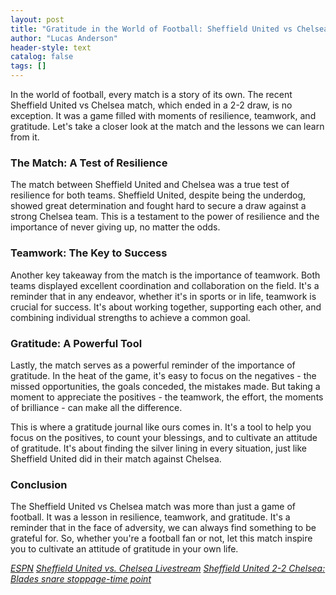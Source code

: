 ```yaml
---
layout: post
title: "Gratitude in the World of Football: Sheffield United vs Chelsea"
author: "Lucas Anderson"
header-style: text
catalog: false
tags: []
---
```


In the world of football, every match is a story of its own. The recent Sheffield United vs Chelsea match, which ended in a 2-2 draw, is no exception. It was a game filled with moments of resilience, teamwork, and gratitude. Let's take a closer look at the match and the lessons we can learn from it.

### The Match: A Test of Resilience

The match between Sheffield United and Chelsea was a true test of resilience for both teams. Sheffield United, despite being the underdog, showed great determination and fought hard to secure a draw against a strong Chelsea team. This is a testament to the power of resilience and the importance of never giving up, no matter the odds.

### Teamwork: The Key to Success

Another key takeaway from the match is the importance of teamwork. Both teams displayed excellent coordination and collaboration on the field. It's a reminder that in any endeavor, whether it's in sports or in life, teamwork is crucial for success. It's about working together, supporting each other, and combining individual strengths to achieve a common goal.

### Gratitude: A Powerful Tool

Lastly, the match serves as a powerful reminder of the importance of gratitude. In the heat of the game, it's easy to focus on the negatives - the missed opportunities, the goals conceded, the mistakes made. But taking a moment to appreciate the positives - the teamwork, the effort, the moments of brilliance - can make all the difference.

This is where a gratitude journal like ours comes in. It's a tool to help you focus on the positives, to count your blessings, and to cultivate an attitude of gratitude. It's about finding the silver lining in every situation, just like Sheffield United did in their match against Chelsea.

### Conclusion

The Sheffield United vs Chelsea match was more than just a game of football. It was a lesson in resilience, teamwork, and gratitude. It's a reminder that in the face of adversity, we can always find something to be grateful for. So, whether you're a football fan or not, let this match inspire you to cultivate an attitude of gratitude in your own life.

*[ESPN](https://www.espn.com)*
*[Sheffield United vs. Chelsea Livestream](https://www.livestream.com)*
*[Sheffield United 2-2 Chelsea: Blades snare stoppage-time point](https://www.bbc.com)*